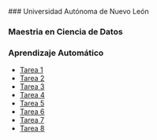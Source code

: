 ### Universidad Autónoma de Nuevo León

### Maestria en Ciencia de Datos

### Aprendizaje Automático 

- [Tarea 1](https://colab.research.google.com/drive/14iA8HhHRKFz1EpzZOpO0pqiegdV3ViKP#scrollTo=9uLMNtCK9i1_)
- [Tarea 2]()
- [Tarea 3]()
- [Tarea 4]()
- [Tarea 5]()
- [Tarea 6]()
- [Tarea 7]()
- [Tarea 8]()
